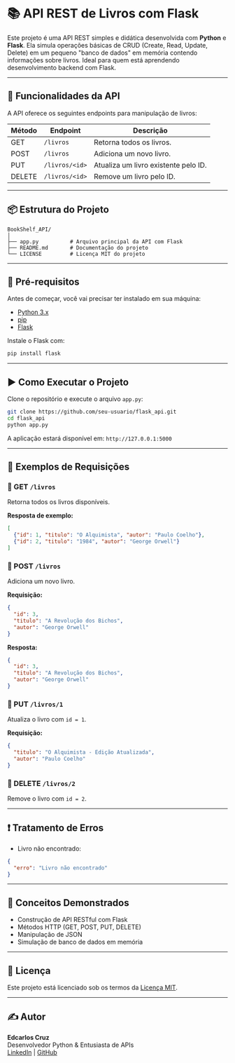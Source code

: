 # 📚 API REST de Livros com Flask

Este projeto é uma API REST simples e didática desenvolvida com **Python** e **Flask**. Ela simula operações básicas de CRUD (Create, Read, Update, Delete) em um pequeno "banco de dados" em memória contendo informações sobre livros. Ideal para quem está aprendendo desenvolvimento backend com Flask.

---

## 🚀 Funcionalidades da API

A API oferece os seguintes endpoints para manipulação de livros:

| Método | Endpoint        | Descrição                              |
|--------|------------------|------------------------------------------|
| GET    | `/livros`        | Retorna todos os livros.                |
| POST   | `/livros`        | Adiciona um novo livro.                 |
| PUT    | `/livros/<id>`   | Atualiza um livro existente pelo ID.    |
| DELETE | `/livros/<id>`   | Remove um livro pelo ID.                |

---

## 📦 Estrutura do Projeto

```
BookShelf_API/
│
├── app.py          # Arquivo principal da API com Flask
├── README.md       # Documentação do projeto
└── LICENSE         # Licença MIT do projeto
```

---

## 🧰 Pré-requisitos

Antes de começar, você vai precisar ter instalado em sua máquina:

- [Python 3.x](https://www.python.org/downloads/)
- [pip](https://pip.pypa.io/en/stable/)
- [Flask](https://flask.palletsprojects.com/)

Instale o Flask com:

```bash
pip install flask
```

---

## ▶️ Como Executar o Projeto

Clone o repositório e execute o arquivo `app.py`:

```bash
git clone https://github.com/seu-usuario/flask_api.git
cd flask_api
python app.py
```

A aplicação estará disponível em: `http://127.0.0.1:5000`

---

## 📡 Exemplos de Requisições

### 🔹 GET `/livros`

Retorna todos os livros disponíveis.

**Resposta de exemplo:**
```json
[
  {"id": 1, "titulo": "O Alquimista", "autor": "Paulo Coelho"},
  {"id": 2, "titulo": "1984", "autor": "George Orwell"}
]
```

### 🔹 POST `/livros`

Adiciona um novo livro.

**Requisição:**
```json
{
  "id": 3,
  "titulo": "A Revolução dos Bichos",
  "autor": "George Orwell"
}
```

**Resposta:**
```json
{
  "id": 3,
  "titulo": "A Revolução dos Bichos",
  "autor": "George Orwell"
}
```

### 🔹 PUT `/livros/1`

Atualiza o livro com `id = 1`.

**Requisição:**
```json
{
  "titulo": "O Alquimista - Edição Atualizada",
  "autor": "Paulo Coelho"
}
```

### 🔹 DELETE `/livros/2`

Remove o livro com `id = 2`.

---

## ❗ Tratamento de Erros

- Livro não encontrado:
```json
{
  "erro": "Livro não encontrado"
}
```

---

## 🧠 Conceitos Demonstrados

- Construção de API RESTful com Flask
- Métodos HTTP (GET, POST, PUT, DELETE)
- Manipulação de JSON
- Simulação de banco de dados em memória

---

## 📄 Licença

Este projeto está licenciado sob os termos da [Licença MIT](LICENSE).

---

## ✍️ Autor

**Edcarlos Cruz**  
Desenvolvedor Python & Entusiasta de APIs  
[LinkedIn](https://www.linkedin.com/in/edcarloscruz/) | [GitHub](https://github.com/EddieNine)

